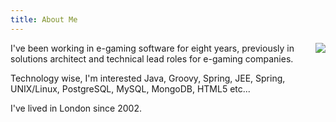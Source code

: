 ```yaml
---
title: About Me
---
```

<img src="/images/me.png" style="float:right"/>
I've been working in e-gaming software for eight years, previously in solutions architect and technical lead roles for e-gaming companies.

Technology wise, I'm interested Java, Groovy, Spring, JEE, Spring, UNIX/Linux, PostgreSQL, MySQL, MongoDB, HTML5 etc...

I've lived in London since 2002.

